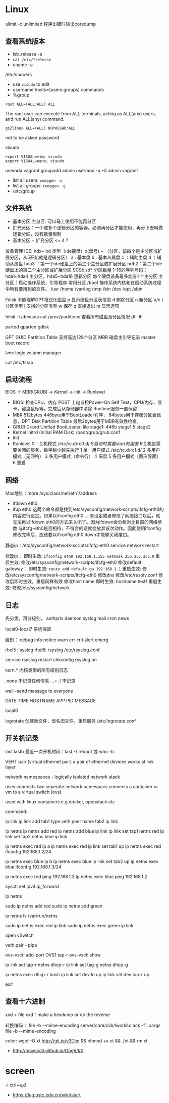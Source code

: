 # Linux

ulimit -c unlimited
程序出错时输出coredump

## 查看系统版本
* lsb_release -a
* `cat /etc/*release`
* uname -a

/etc/sudoers
* use `visudo` to edit
* username hosts=(users:groups) commands
* %group
```
root ALL=(ALL:ALL) ALL
```
The root user can execute from ALL terminals, acting as ALL(any) users, and run ALL(any) command.

```
go2linux ALL=(ALL) NOPASSWD:ALL
```
not to be asked password

visudo
```
export VISUAL=vim; visudo
export VISUAL=nano; visudo
```


useradd vagrant
groupadd admin
usermod -a -G admin vagrant

* list all users: `compgen -u`
* list all groups: `compgen -g`
* /etc/group

## 文件系统

* 基本分区,主分区: 可以马上使用不能再分区
* 扩充分区：一个或多个逻辑分区的容器。必须再分区才能使用，再分下去叫做逻辑分区，没有数量限制
* 基本分区 + 扩充分区 <= 4 ?

设备管理
    IDE: hdx~   hd 类型（ide硬盘）x(盘号) ~ （分区，前四个是主分区或扩展分区，从5开始就是逻辑分区）
        a : 基本盘
        b : 基本从属盘
        c ：辅助主盘
        d ：辅助从属盘
        hda3 ：第一个ide硬盘上的第三个主分区或扩展分区
        hdb2：第二个ide硬盘上的第二个主分区或扩展分区
    SCSI: sd*
分区数量
    1-16的序列号码：hda1~hda4 主分区，hda5~hda16 逻辑分区
    每个硬盘设备最多能有4个主分区
    主分区：启动操作系统，引导程序
常用分区
    /boot 操作系统内核和在启动系统过程中所有要用到的文件。
    /usr
    /home
    /var/log
    /tmp
    /bin
    /dev
    /opt
    /sbin

Fdisk 不能理解GPT根式化磁盘
    p 显示硬盘分区表信息
    d 删除分区
    n 新分区 p/e
    t 分区类型
    l 支持的分区类型
    w 保存
    q 直接退出
    m 显示选项

fdisk -l /dev/sda
cat /proc/partitions 查看所有磁盘及分区情况
df -lh

parted
gparted
gdisk

GPT GUID Partition Table 支持高达128个分区
MBR 磁盘主引导记录 master boot record

lvm: logic volumn manager

cat /etc/fstab


## 启动流程

BIOS -> MBR(GRUB) -> Kernel -> Init -> Runlevel
- BIOS: 检查CPU、内存
    POST 上电自检Power-On Self Test，CPU/内存、显卡，键盘鼠标等，完成后从存储器中清除
    Runtime服务一直保留
- MBR 512bytes
    446byte用于BootLoader程序，
    64bytes用于存储分区表信息，DPT Disk Partition Table
    最后2bytes用于MBR有效性检查。
- GRUB Grand Unified BootLoader, lilo
    stage1: 446b
    stage1.5
    stage2
- Kernel
    initrd (Initial RAM Disk)
    /boot/grub/grub.conf
- Init
- Runlevel
    0 - 关机模式 /etc/rc.d/rc0.d/ S*启动时需要start的服务 K*关机是需要关闭的服务，数字越小越先执行
    1 单一用户模式 /etc/rc.d/rc1.d/
    2 多用户模式（无网络）
    3 多用户模式（命令行）
    4 保留
    5 多用户模式（图形界面）
    6 重启


## 网络

Mac地址：more /sys/class/net/eth1/address


* ifdown eth0
* ifup eth0
这两个命令都是找到/etc/sysconfig/network-scripts/ifcfg-eth0的内容进行设定。如果以ifconfig eth0 ...
来设定或者修改了网络接口以后，就无法再以ifdown eth0的方式来关闭了。因为ifdown会分析对比目前的网络参数
与ifcfg-eth0是否相符，不符合的话就会放弃该次动作。因此使用ifconfig修改完毕后，应该要以ifconfig eth0 down才能够关闭接口。


静态ip：/etc/sysconfig/network-scripts/ifcfg-eth0
service network restart

修改ip：
    即时生效: `ifconfig eth0 192.168.1.155 netmask 255.255.255.0`
    重启生效: 修改/etc/sysconfig/network-scripts/ifcfg-eth0
修改default gateway：
    即时生效: `route add default gw 192.168.1.1`
    重启生效: 修改/etc/sysconfig/network-scripts/ifcfg-eth0
修改dns
    修改/etc/resolv.conf 修改后即时生效，重启同样有效
修改host name
    即时生效: hostname test1
    重启生效: 修改/etc/sysconfig/network

## 日志
先分类，再分级别，
authpriv
daemon
syslog
mail
cron
news

local0-local7 系统保留


级别：
debug
info
notice
warn
err
crit
alert
emerg

rhel5 : syslog
rhel6: rsyslog /etc/rsyslog.conf

service rsyslog restart
chkconfig rsyslog on

kern.* 内核类型的所有级别日志

.none 不记录任何信息
.
.=
.! 不记录

wall -send message to everyone

DATE TIME HOSTNAME APP PID:MESSAGE

local0


logrotate 创建新文件，改名旧文件，重启服务
/etc/logrotate.conf

## 开关机记录
last
lastb
最近一次开机时间：last -1 reboot 或 who -b

VEHT pair (virtual ethernet pair)
    a pair of ethernet devices
    works at link layer

network namespaces - logically isolated network stack

uses
    connects two seperate network namespacs
    connects a container or vm to a virtual switch (ovs)

used with linux containers e.g docker, openstack etc

command:

ip link
ip link add tab1 type veth peer name tab2
ip link

ip netns
ip netns add red
ip netns add blue
ip link
ip link set tap1 netns red
ip link set tap2 netns blue
ip link



ip netns exec red ip a
ip netns exec red ip link set tab1 up
ip netns exec red ifconfig 192.168.1.2/24

ip netns exec blue ip b
ip netns exec blue ip link set tab2 up
ip netns exec blue ifconfig 192.168.1.3/24

ip netns exec red ping 192.168.1.3
ip netns exec blue ping 192.168.1.2



sysctl net.ipv4.ip_forward




ip netns

sudo ip netns add red
sudo ip netns add green

ip netns
ls /var/run/netns

sudo ip netns exec red ip link
sudo ip netns exec green ip link


open vSwitch

veth pair - pipe


ovs-vsctl add-port OVS1 tap-r
ovs-vsctl show


ip link set tap-r netns dhcp-r
ip link set tag-g netns dhcp-g

ip netns exec dhcp-r bash
ip link set dev lo up
ip link set dev tap-r up

exit

## 查看十六进制
xxd < file
xxd：make a hexdump or do the reverse


转换编码：
file -b --mime-encoding server/core/clib/lworld.c 
ack -f | xargs file -b --mime-encoding

color:
wget -O xt http://git.io/v3Dlm && chmod +x xt && ./xt && rm xt
* http://mayccoll.github.io/Gogh/#0

# screen
  -l
  ctrl+a,d
* https://lug.ustc.edu.cn/wiki/start
